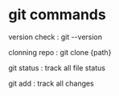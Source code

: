 # git commands

version check : git --version

clonning repo : git clone {path}

git status : track all file status

git add : track all changes


